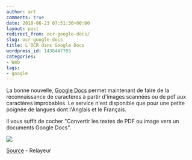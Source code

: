 ```yaml
---
author: art
comments: true
date: 2010-06-23 07:51:36+00:00
layout: post
redirect_from: ocr-google-docs/
slug: ocr-google-docs
title: L'OCR dans Google Docs
wordpress_id: 1438447705
categories:
- Web
tags:
- google
---
```


La bonne nouvelle, [Google Docs](https://docs.google.com/) permet maintenant de faire de la reconnaissance de caractères à partir d'images scannées ou de pdf aux caractères improbables. Le service n'est disponible que pour une petite poignée de langues dont l'Anglais et le Français.

Il vous suffit de cocher "Convertir les textes de PDF ou image vers un documents Google Docs".

![](https://static.irz.fr/2010/06/Google-Docs-OCR.png)

[Source](http://googledocs.blogspot.com/2010/06/optical-character-recognition-ocr-in.html) - Relayeur
